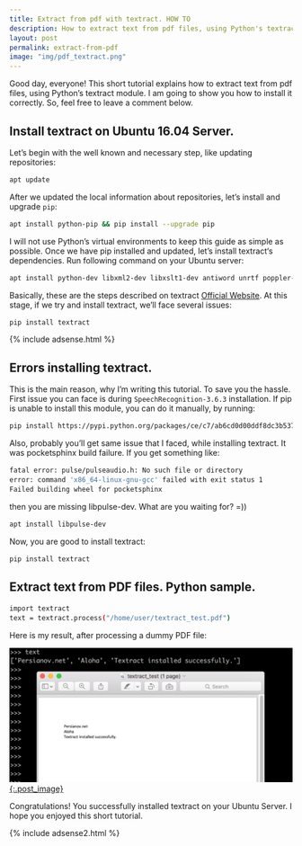 ```yaml
---
title: Extract from pdf with textract. HOW TO
description: How to extract text from pdf files, using Python's textract module. This article covers the issues you can face during environment setup.
layout: post
permalink: extract-from-pdf
image: "img/pdf_textract.png"
---
```

Good day, everyone! This short tutorial explains how to extract text from pdf files, using Python’s textract module. I am going to show you how to install it correctly. So, feel free to leave a comment below.

## Install textract on Ubuntu 16.04 Server.

Let’s begin with the well known and necessary step, like updating repositories:

```bash
apt update
```

After we updated the local information about repositories, let’s install and upgrade `pip`:

```bash
apt install python-pip && pip install --upgrade pip
```

I will not use Python’s virtual environments to keep this guide as simple as possible. Once we have pip installed and updated, let’s install textract‘s dependencies. Run following command on your Ubuntu server:

```bash
apt install python-dev libxml2-dev libxslt1-dev antiword unrtf poppler-utils pstotext tesseract-ocr flac ffmpeg lame libmad0 libsox-fmt-mp3 sox libjpeg-dev swig
```

Basically, these are the steps described on textract [Official Website](https://textract.readthedocs.io/en/stable/installation.html "textract installation guide"). At this stage, if we try and install textract, we’ll face several issues:

```bash
pip install textract
```

{% include adsense.html %}

## Errors installing textract.

This is the main reason, why I’m writing this tutorial. To save you the hassle.
First issue you can face is during `SpeechRecognition-3.6.3` installation. If pip is unable to install this module, you can do it manually, by running:

```bash
pip install https://pypi.python.org/packages/ce/c7/ab6cd0d00ddf8dc3b537cfb922f3f049f8018f38c88d71fd164f3acb8416/SpeechRecognition-3.6.3-py2.py3-none-any.whl
```

Also, probably you’ll get same issue that I faced, while installing textract. It was pocketsphinx build failure. If you get something like:

```bash
fatal error: pulse/pulseaudio.h: No such file or directory
error: command 'x86_64-linux-gnu-gcc' failed with exit status 1
Failed building wheel for pocketsphinx
```

then you are missing libpulse-dev. What are you waiting for? =))

```bash
apt install libpulse-dev
```

Now, you are good to install textract:

```bash
pip install textract
```

## Extract text from PDF files. Python sample.

```bash
import textract
text = textract.process("/home/user/textract_test.pdf")
```

Here is my result, after processing a dummy PDF file:

[ ![Textract Python sample script](../img/textract.png){:.post_image} ](../img/textract.png)

Congratulations! You successfully installed textract on your Ubuntu Server. I hope you enjoyed this short tutorial.

{% include adsense2.html %}